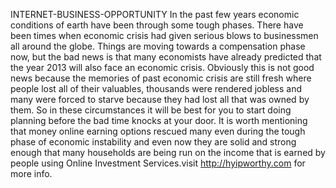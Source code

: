 INTERNET-BUSINESS-OPPORTUNITY
In the past few years economic conditions of earth have been through some tough phases. There have been times when economic crisis had given serious blows to businessmen all around the globe. Things are moving towards a compensation phase now, but the bad news is that many economists have already predicted that the year 2013 will also face an economic crisis. Obviously this is not good news because the memories of past economic crisis are still fresh where people lost all of their valuables, thousands were rendered jobless and many were forced to starve because they had lost all that was owned by them. So in these circumstances it will be best for you to start doing planning before the bad time knocks at your door. It is worth mentioning that money online earning options rescued many even during the tough phase of economic instability and even now they are solid and strong enough that many households are being run on the income that is earned by people using Online Investment Services.visit http://hyipworthy.com for more info.
